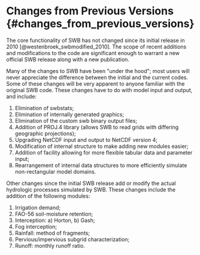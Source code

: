 # Changes from Previous Versions {#changes_from_previous_versions}

The core functionality of SWB has not changed since its initial release in 2010 [@westenbroek_swbmodified_2010]. The scope of recent additions and modifications to the code are significant enough to warrant a new official SWB release along with a new publication.

Many of the changes to SWB have been "under the hood"; most users will never appreciate the difference between the initial and the current codes. Some of these changes will be very apparent to anyone familiar with the original SWB code. These changes have to do with model input and output, and include:

1. Elimination of swbstats;
2. Elimination of internally generated graphics;
3. Elimination of the custom swb binary output files;
4. Addition of PROJ.4 library (allows SWB to read grids with differing geographic projections);
5. Upgrading NetCDF input and output to NetCDF version 4;
6. Modification of internal structure to make adding new modules easier;
7. Addition of facility allowing for more flexible tabular data and parameter input;
8. Rearrangement of internal data structures to more efficiently simulate non-rectangular model domains.

Other changes since the initial SWB release add or modify the actual hydrologic processes simulated by SWB. These changes include the addition of the following modules:

1. Irrigation demand;
2. FAO-56 soil-moisture retention;
3. Interception: a) Horton, b) Gash;
4. Fog interception;
5. Rainfall: method of fragments;
6. Pervious/impervious subgrid characterization;
7. Runoff: monthly runoff ratio.
